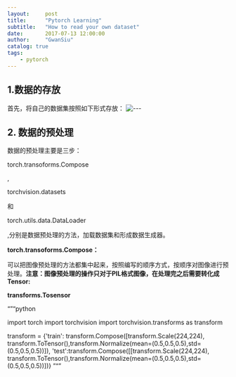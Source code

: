 ```yaml
---
layout:     post
title:      "Pytorch Learning"
subtitle:   "How to read your own dataset"
date:       2017-07-13 12:00:00
author:     "GwanSiu"
catalog: true
tags:
    - pytorch
---
```


## 1.数据的存放
首先，将自己的数据集按照如下形式存放：
![---][1]

## 2. 数据的预处理
数据的预处理主要是三步：<p>torch.transoforms.Compose</p>,<p>torchvision.datasets</p>和<p>torch.utils.data.DataLoader</p>,分别是数据预处理的方法，加载数据集和形成数据生成器。

**<p>torch.transoforms.Compose：</p>** 可以把图像预处理的方法都集中起来，按照编写的顺序方式，按顺序对图像进行预处理。**注意：图像预处理的操作只对于PIL格式图像，在处理完之后需要转化成Tensor:<p>transforms.Tosensor</p>**  

“”“python

import torch
import torchvision
import torchvision.transforms as transform

transform = {'train': transform.Compose([transform.Scale(224,224),
transform.ToTensor(),transform.Normalize(mean=(0.5,0.5,0.5),std=(0.5,0.5,0.5))]),
'test':transform.Compose([[transform.Scale(224,224),
transform.ToTensor(),transform.Normalize(mean=(0.5,0.5,0.5),std=(0.5,0.5,0.5))])}
”“”



















[1]: http://static.zybuluo.com/GwanSiu/0hfowvav2axd1ggtjs0hdqpu/image.png

